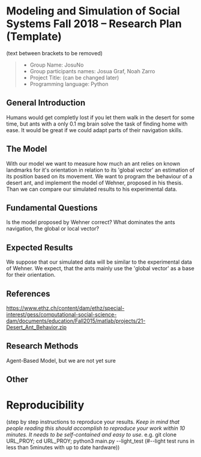 # Modeling and Simulation of Social Systems Fall 2018 – Research Plan (Template)
(text between brackets to be removed)

> * Group Name: JosuNo
> * Group participants names: Josua Graf, Noah Zarro
> * Project Title: (can be changed later)
> * Programming language: Python

## General Introduction

Humans would get completly lost if you let them walk in the desert for some time, but ants with a only 0.1 mg brain solve the task of finding home with ease. It would be great if we could adapt parts of their navigation skills.

## The Model

With our model we want to measure how much an ant relies on known landmarks for it's orientation in relation to its 'global vector' an estimation of its position based on its movement. We want to program the behaviour of a desert ant, and implement the model of Wehner, proposed in his thesis. Than we can compare our simulated results to his experimental data.

## Fundamental Questions

Is the model proposed by Wehner correct?
What dominates the ants navigation, the global or local vector?

## Expected Results

We suppose that our simulated data will be similar to the experimental data of Wehner. We expect, that the ants mainly use the 'global vector' as a base for their orientation.

## References 

https://www.ethz.ch/content/dam/ethz/special-interest/gess/computational-social-science-dam/documents/education/Fall2015/matlab/projects/21-Desert_Ant_Behavior.zip


## Research Methods

Agent-Based Model, but we are not yet sure

## Other


# Reproducibility

(step by step instructions to reproduce your results. *Keep in mind that people reading this should accomplish to reproduce your work within 10 minutes. It needs to be self-contained and easy to use*. e.g. git clone URL_PROY; cd URL_PROY; python3 main.py --light_test (#--light test runs in less than 5minutes with up to date hardware)) 

